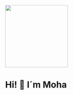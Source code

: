 
<div id="header" aling="center">
 <img src="https://media.giphy.com/media/v1.Y2lkPTc5MGI3NjExMzljODNmODEzMWEyMjg2ZjI4MzUxYWFhM2ExZDgwZTdjYzc1ZTdlNSZlcD12MV9pbnRlcm5hbF9naWZzX2dpZklkJmN0PWc/RjfXaD7oKscJaGO7c8/giphy-downsized-large.gif" width="200"/>
 <h1 aling="center">Hi! 👋 I´m Moha</h1>
</div>
 

<!--
**Mfornah/Mfornah** is a ✨ _special_ ✨ repository because its `README.md` (this file) appears on your GitHub profile.

Here are some ideas to get you started:

- 🔭 I’m currently working on ...
- 🌱 I’m currently learning ...
- 👯 I’m looking to collaborate on ...
- 🤔 I’m looking for help with ...
- 💬 Ask me about ...
- 📫 How to reach me: ...
- 😄 Pronouns: ...
- ⚡ Fun fact: ...
-->
